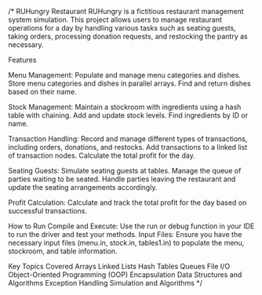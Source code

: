 /*
RUHungry Restaurant
RUHungry is a fictitious restaurant management system simulation. This project allows users to manage restaurant operations for a day by handling various tasks such as seating guests, taking orders, processing donation requests, 
and restocking the pantry as necessary.

Features

Menu Management:
Populate and manage menu categories and dishes.
Store menu categories and dishes in parallel arrays.
Find and return dishes based on their name.

Stock Management:
Maintain a stockroom with ingredients using a hash table with chaining.
Add and update stock levels.
Find ingredients by ID or name.

Transaction Handling:
Record and manage different types of transactions, including orders, donations, and restocks.
Add transactions to a linked list of transaction nodes.
Calculate the total profit for the day.

Seating Guests:
Simulate seating guests at tables.
Manage the queue of parties waiting to be seated.
Handle parties leaving the restaurant and update the seating arrangements accordingly.

Profit Calculation:
Calculate and track the total profit for the day based on successful transactions.

How to Run
Compile and Execute: Use the run or debug function in your IDE to run the driver and test your methods.
Input Files: Ensure you have the necessary input files (menu.in, stock.in, tables1.in) to populate the menu, stockroom, and table information.

Key Topics Covered
Arrays
Linked Lists
Hash Tables
Queues
File I/O
Object-Oriented Programming (OOP)
Encapsulation
Data Structures and Algorithms
Exception Handling
Simulation and Algorithms
*/
